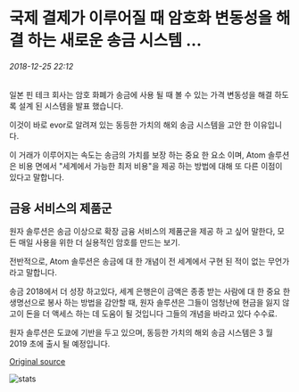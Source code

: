 # 국제 결제가 이루어질 때 암호화 변동성을 해결 하는 새로운 송금 시스템 ...

###### 2018-12-25 22:12

일본 핀 테크 회사는 암호 화폐가 송금에 사용 될 때 볼 수 있는 가격 변동성을 해결 하도록 설계 된 시스템을 발표 했습니다.

이것이 바로 evor로 알려져 있는 동등한 가치의 해외 송금 시스템을 고안 한 이유입니다.

이 거래가 이루어지는 속도는 송금의 가치를 보장 하는 중요 한 요소 이며, Atom 솔루션은 비용 면에서 "세계에서 가능한 최저 비용"을 제공 하는 방법에 대해 또 다른 이점이 있다고 말합니다.

## 금융 서비스의 제품군

원자 솔루션은 송금 이상으로 확장 금융 서비스의 제품군을 제공 하 고 싶어 말한다, 모든 매일 사용을 위한 더 실용적인 암호를 만드는 보기.

전반적으로, Atom 솔루션은 송금에 대 한 개념이 전 세계에서 구현 된 적이 없는 무언가 라고 말합니다.

송금 2018에서 더 성장 하고있다, 세계 은행은이 금액은 종종 받는 사람에 대 한 중요 한 생명선으로 봉사 하는 방법을 감안할 때, 원자 솔루션은 그들이 엄청난에 현금을 잃지 않고이 돈을 더 액세스 하는 데 도움이 될 것입니다 그들의 개념을 바라고 있다 수수료.

원자 솔루션은 도쿄에 기반을 두고 있으며, 동등한 가치의 해외 송금 시스템은 3 월 2019 초에 출시 될 예정입니다.

[Original source](https://cointelegraph.com/news/new-remittances-system-to-tackle-crypto-volatility-when-international-payments-are-made)

![stats](https://c.statcounter.com/11760860/0/a89fa40b/1/ "stats")